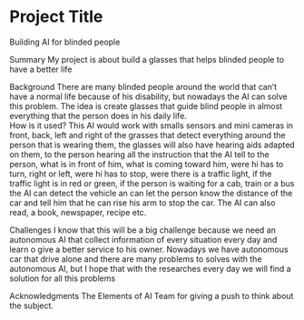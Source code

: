 # Project Title
Building AI for blinded people

Summary
My project is about build a glasses that helps blinded people to have a better life 

Background
There are many blinded people around the world that can’t have a normal life because of his disability, but nowadays the AI can solve this problem. The idea is create glasses that guide blind people in almost everything that the person does in his daily life.  
How is it used?
This AI would work with smalls sensors and mini cameras in front, back, left and right of the grasses that detect everything around the person that is wearing them, the glasses will also have hearing aids adapted on them, to the person hearing all the instruction that the AI tell to the person, what is in front of him, what is coming  toward him, were hi has to turn, right or left, were hi has to stop, were there is a traffic light, if the traffic light is in red or green, if the person is waiting for a cab, train or a bus the AI can detect the vehicle an can let the person know the distance of the car and tell him that he can rise his arm to stop the car. The AI can also read, a book, newspaper, recipe etc. 

Challenges
I know that this will be a big challenge because we need an autonomous AI that collect information of every situation every day and learn o give a better service to his owner.
Nowadays we have autonomous car that drive alone and there are many problems to solves with the autonomous AI, but I hope that with the researches every day we will find a solution for all this problems

Acknowledgments
The Elements of AI Team for giving a push to think about the subject.


